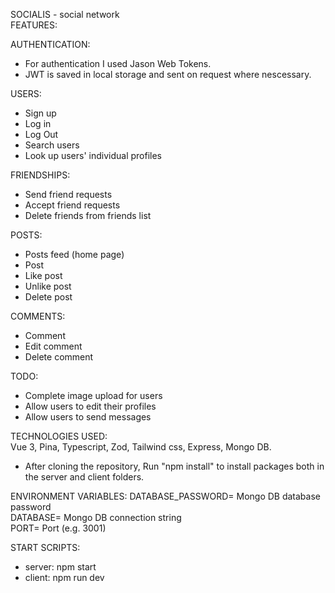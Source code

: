 SOCIALIS - social network  
FEATURES:

AUTHENTICATION:

- For authentication I used Jason Web Tokens.
- JWT is saved in local storage and sent on request where nescessary.

USERS:

- Sign up
- Log in
- Log Out
- Search users
- Look up users' individual profiles

FRIENDSHIPS:

- Send friend requests
- Accept friend requests
- Delete friends from friends list

POSTS:

- Posts feed (home page)
- Post
- Like post
- Unlike post
- Delete post

COMMENTS:

- Comment
- Edit comment
- Delete comment

TODO:

- Complete image upload for users
- Allow users to edit their profiles
- Allow users to send messages

TECHNOLOGIES USED:  
Vue 3, Pina, Typescript, Zod, Tailwind css, Express, Mongo DB.

- After cloning the repository, Run "npm install" to install packages both in the server and client folders.

ENVIRONMENT VARIABLES:
DATABASE_PASSWORD= Mongo DB database password  
DATABASE= Mongo DB connection string  
PORT= Port (e.g. 3001)

START SCRIPTS:

- server: npm start
- client: npm run dev
